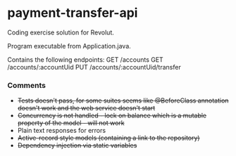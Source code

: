 # payment-transfer-api

Coding exercise solution for Revolut. 

Program executable from Application.java.

Contains the following endpoints:
GET /accounts
GET /accounts/:accountUid
PUT /accounts/:accountUid/transfer

### Comments
- ~~Tests doesn't pass, for some suites seems like @BeforeClass annotation doesn't work and the web service doesn't start~~
- ~~Concurrency is not handled - lock on balance which is a mutable property of the model - will not work~~
- Plain text responses for errors
- ~~Active-record style models (containing a link to the repository)~~
- ~~Dependency injection via static variables~~
